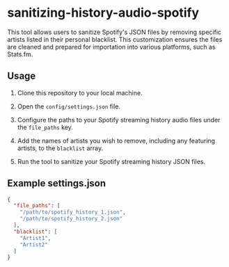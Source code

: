 # sanitizing-history-audio-spotify
This tool allows users to sanitize Spotify's JSON files by removing specific artists listed in their personal blacklist. This customization ensures the files are cleaned and prepared for importation into various platforms, such as Stats.fm.

## Usage

1. Clone this repository to your local machine.

2. Open the `config/settings.json` file.

3. Configure the paths to your Spotify streaming history audio files under the `file_paths` key.

4. Add the names of artists you wish to remove, including any featuring artists, to the `blacklist` array.

5. Run the tool to sanitize your Spotify streaming history JSON files.

## Example settings.json

```json
{
  "file_paths": [
    "/path/to/spotify_history_1.json",
    "/path/to/spotify_history_2.json"
  ],
  "blacklist": [
    "Artist1",
    "Artist2"
  ]
}